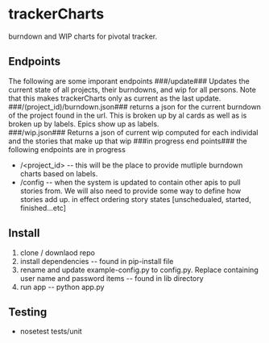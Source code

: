 trackerCharts
=============

burndown and WIP charts for pivotal tracker.  

Endpoints
--------
The following are some imporant endpoints
###/update###
Updates the current state of all projects, their burndowns, and wip for all persons.  Note that this makes trackerCharts only as current as the last update.
###/(project_id)/burndown.json###
returns a json for the current burndown of the project found in the url.  This is broken up by al cards as well as is broken up by labels.  Epics show up as labels.  
###/wip.json###
Returns a json of current wip computed for each individal and the stories that make up that wip
###in progress end points###
the following endpoints are in progress 
- /<project_id>
-- this will be the place to provide mutliple burndown charts based on labels.  
- /config
-- when the system is updated to contain other apis to pull stories from.  We will also need to provide some way to define how stories add up.  in effect ordering story states [unschedualed, started, finished...etc]

Install
-------
1. clone / downlaod repo
2. install dependencies
-- found in pip-install file
3. rename and update example-config.py to config.py.  Replace containing user name and password items
-- found in lib directory
4. run app
-- python app.py

Testing
-------
- nosetest tests/unit

